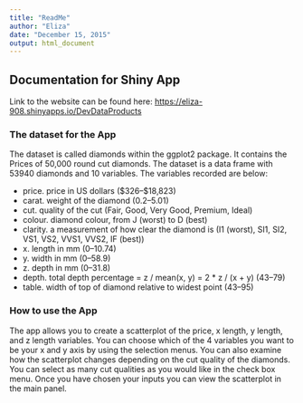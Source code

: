 ```yaml
---
title: "ReadMe"
author: "Eliza"
date: "December 15, 2015"
output: html_document
---
```


## Documentation for Shiny App 

Link to the website can be found here: https://eliza-908.shinyapps.io/DevDataProducts

### The dataset for the App

The dataset is called diamonds within the ggplot2 package. It contains the Prices of 50,000 round cut diamonds. The dataset is a data frame with 53940 diamonds and 10 variables. The variables recorded are below:  

 - price. price in US dollars (\$326–\$18,823)
 - carat. weight of the diamond (0.2–5.01)
 - cut. quality of the cut (Fair, Good, Very Good, Premium, Ideal)
 - colour. diamond colour, from J (worst) to D (best)
 - clarity. a measurement of how clear the diamond is (I1 (worst), SI1, SI2, VS1, VS2, VVS1, VVS2, IF (best))
 - x. length in mm (0–10.74)
 - y. width in mm (0–58.9)
 - z. depth in mm (0–31.8)
 - depth. total depth percentage = z / mean(x, y) = 2 * z / (x + y) (43–79)
 - table. width of top of diamond relative to widest point (43–95)
 
### How to use the App 

The app allows you to create a scatterplot of the price, x length, y length, and z length variables. You can choose which of the 4 variables you want to be your x and y axis by using the selection menus. You can also examine how the scatterplot changes depending on the cut quality of the diamonds. You can select as many cut qualities as you would like in the check box menu. Once you have chosen your inputs you can view the scatterplot in the main panel. 